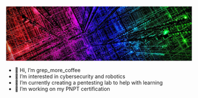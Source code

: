 <p align="left">
  <img src=https://github.com/JoanneBiltz/CTF-Writeups/blob/main/header.jpg>
</p>



- 👋 Hi, I’m grep_more_coffee
- 👀 I’m interested in cybersecurity and robotics
- 🌱 I’m currently creating a pentesting lab to help with learning
- 💞️ I’m working on my PNPT certification

<!---
JoanneBiltz/JoanneBiltz is a ✨ special ✨ repository because its `README.md` (this file) appears on your GitHub profile.
You can click the Preview link to take a look at your changes.
--->
